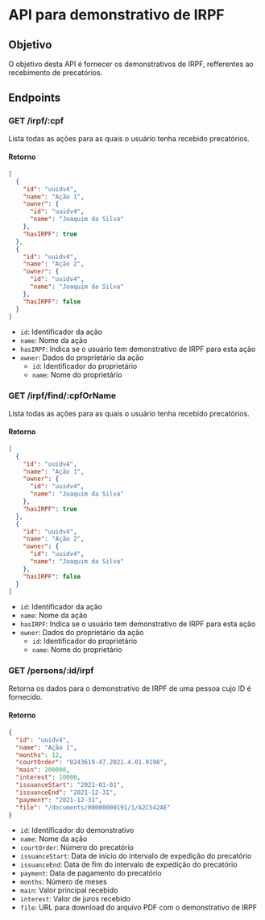 # API para demonstrativo de IRPF

## Objetivo

O objetivo desta API é fornecer os demonstrativos de IRPF, refferentes ao recebimento de precatórios.

## Endpoints

### GET /irpf/:cpf

Lista todas as ações para as quais o usuário tenha recebido precatórios.

#### Retorno

```json
[
  {
    "id": "uuidv4",
    "name": "Ação 1",
    "owner": {
      "id": "uuidv4",
      "name": "Joaquim da Silva"
    },
    "hasIRPF": true
  },
  {
    "id": "uuidv4",
    "name": "Ação 2",
    "owner": {
      "id": "uuidv4",
      "name": "Joaquim da Silva"
    },
    "hasIRPF": false
  }
]
```

- `id`: Identificador da ação
- `name`: Nome da ação
- `hasIRPF`: Indica se o usuário tem demonstrativo de IRPF para esta ação
- `owner`: Dados do proprietário da ação
  - `id`: Identificador do proprietário
  - `name`: Nome do proprietário

### GET /irpf/find/:cpfOrName

Lista todas as ações para as quais o usuário tenha recebido precatórios.

#### Retorno

```json
[
  {
    "id": "uuidv4",
    "name": "Ação 1",
    "owner": {
      "id": "uuidv4",
      "name": "Joaquim da Silva"
    },
    "hasIRPF": true
  },
  {
    "id": "uuidv4",
    "name": "Ação 2",
    "owner": {
      "id": "uuidv4",
      "name": "Joaquim da Silva"
    },
    "hasIRPF": false
  }
]
```

- `id`: Identificador da ação
- `name`: Nome da ação
- `hasIRPF`: Indica se o usuário tem demonstrativo de IRPF para esta ação
- `owner`: Dados do proprietário da ação
  - `id`: Identificador do proprietário
  - `name`: Nome do proprietário

### GET /persons/:id/irpf

Retorna os dados para o demonstrativo de IRPF de uma pessoa cujo ID é fornecido.

#### Retorno

```json
{
  "id": "uuidv4",
  "name": "Ação 1",
  "months": 12,
  "courtOrder": "0243619-47.2021.4.01.9198",
  "main": 200000,
  "interest": 10000,
  "issuanceStart": "2021-01-01",
  "issuanceEnd": "2021-12-31",
  "payment": "2021-12-31",
  "file": "/documents/00000000191/1/A2C542AE"
}
```

- `id`: Identificador do demonstrativo
- `name`: Nome da ação
- `courtOrder`: Número do precatório
- `issuanceStart`: Data de início do intervalo de expedição do precatório
- `issuanceEnd`: Data de fim do intervalo de expedição do precatório
- `payment`: Data de pagamento do precatório
- `months`: Número de meses
- `main`: Valor principal recebido
- `interest`: Valor de juros recebido
- `file`: URL para download do arquivo PDF com o demonstrativo de IRPF